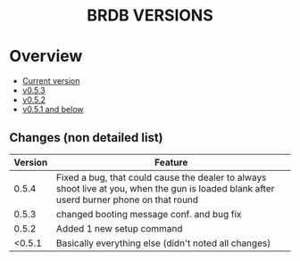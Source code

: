 <h1 align="center">
BRDB VERSIONS
</h1>

# Overview

- [Current version](./versions/054)
- [v0.5.3](./versions/053)
- [v0.5.2](./versions/052)
- [v0.5.1 and below](./versions/051&below)

## Changes (non detailed list)

| Version | Feature |
| --- | --- |
| 0.5.4 | Fixed a bug, that could cause the dealer to always shoot live at you, when the gun is loaded blank after userd burner phone on that round |
| 0.5.3 | changed booting message conf. and bug fix |
| 0.5.2 | Added 1 new setup command |
| <0.5.1 | Basically everything else (didn't noted all changes) |
